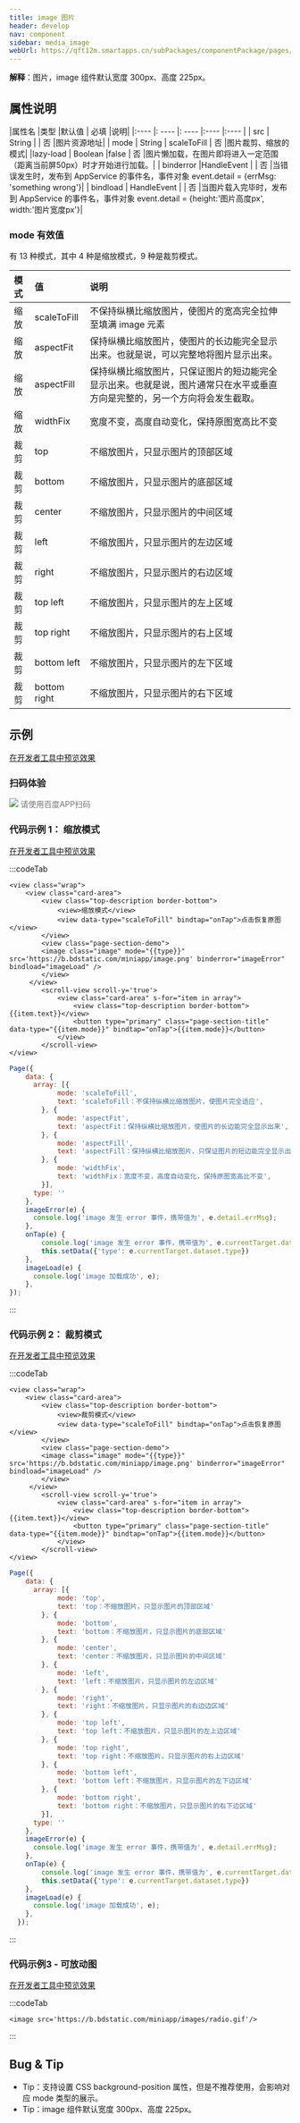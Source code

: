 ```yaml
---
title: image 图片
header: develop
nav: component
sidebar: media_image
webUrl: https://qft12m.smartapps.cn/subPackages/componentPackage/pages/image/image
---
```




**解释**：图片，image 组件默认宽度 300px、高度 225px。

##  属性说明 

|属性名 |类型  |默认值  | 必填 |说明|
|:---- |: ---- |: ---- |:---- |:---- |
| src | String  |  | 否 |图片资源地址|
| mode | String  | scaleToFill | 否 |图片裁剪、缩放的模式|
|lazy-load | Boolean  |false | 否 |图片懒加载，在图片即将进入一定范围（距离当前屏50px）时才开始进行加载。|
| binderror |HandleEvent | | 否 |当错误发生时，发布到 AppService 的事件名，事件对象 event.detail = {errMsg: 'something wrong'}|
| bindload | HandleEvent  | | 否 |当图片载入完毕时，发布到 AppService 的事件名，事件对象 event.detail = {height:'图片高度px', width:'图片宽度px'}|


###  mode 有效值  

有 13 种模式，其中 4 种是缩放模式，9 种是裁剪模式。

|模式 |值  |说明|
|:--- | :---- |:---- |
| 缩放 | scaleToFill  |不保持纵横比缩放图片，使图片的宽高完全拉伸至填满 image 元素|
| 缩放 |aspectFit  |保持纵横比缩放图片，使图片的长边能完全显示出来。也就是说，可以完整地将图片显示出来。|
| 缩放 | aspectFill  |保持纵横比缩放图片，只保证图片的短边能完全显示出来。也就是说，图片通常只在水平或垂直方向是完整的，另一个方向将会发生截取。|
| 缩放 | widthFix |宽度不变，高度自动变化，保持原图宽高比不变|
| 裁剪 | top |不缩放图片，只显示图片的顶部区域|
| 裁剪 | bottom |不缩放图片，只显示图片的底部区域|
| 裁剪 | center |不缩放图片，只显示图片的中间区域|
| 裁剪 | left |不缩放图片，只显示图片的左边区域|
| 裁剪 | right |不缩放图片，只显示图片的右边区域|
| 裁剪 | top left |不缩放图片，只显示图片的左上区域|
| 裁剪 | top right |不缩放图片，只显示图片的右上区域|
| 裁剪 | bottom left |不缩放图片，只显示图片的左下区域|
| 裁剪 | bottom right |不缩放图片，只显示图片的右下区域|

## 示例

<a href="swanide://fragment/d63336b639f9d6162f4fce202c6fc2661577360562192" title="在开发者工具中预览效果" target="_self">在开发者工具中预览效果</a>

### 扫码体验

<div class='scan-code-container'>
    <img src="https://b.bdstatic.com/miniapp/assets/images/doc_demo/image.png" class="demo-qrcode-image" />
    <font color=#777 12px>请使用百度APP扫码</font>
</div>



###  代码示例 1： 缩放模式  

  <a href="swanide://fragment/21139032b621d4c88d848f290fadd0bd1575135550850" title="在开发者工具中预览效果" target="_self">在开发者工具中预览效果</a>

 

:::codeTab
```swan
<view class="wrap">
    <view class="card-area">
        <view class="top-description border-bottom">
            <view>缩放模式</view>
            <view data-type="scaleToFill" bindtap="onTap">点击恢复原图</view>
        </view>
        <view class="page-section-demo">
        <image class="image" mode="{{type}}" src='https://b.bdstatic.com/miniapp/image.png' binderror="imageError" bindload="imageLoad" />
        </view> 
     </view>
        <scroll-view scroll-y='true'>
            <view class="card-area" s-for="item in array">
                <view class="top-description border-bottom">{{item.text}}</view>
                <button type="primary" class="page-section-title" data-type="{{item.mode}}" bindtap="onTap">{{item.mode}}</button>
            </view>
        </scroll-view>
</view>
```
 

```js
Page({
    data: {
      array: [{
            mode: 'scaleToFill',
            text: 'scaleToFill：不保持纵横比缩放图片，使图片完全适应',
        }, {
            mode: 'aspectFit',
            text: 'aspectFit：保持纵横比缩放图片，使图片的长边能完全显示出来',
        }, {
            mode: 'aspectFill',
            text: 'aspectFill：保持纵横比缩放图片，只保证图片的短边能完全显示出来',
        }, {
            mode: 'widthFix',
            text: 'widthFix：宽度不变，高度自动变化，保持原图宽高比不变',
        }],
      type: ''
    },
    imageError(e) {
      console.log('image 发生 error 事件，携带值为', e.detail.errMsg);
    },
    onTap(e) {
        console.log('image 发生 error 事件，携带值为', e.currentTarget.dataset.type);
        this.setData({'type': e.currentTarget.dataset.type})
    },
    imageLoad(e) {
      console.log('image 加载成功', e);
    },
});
```
:::
###  代码示例 2： 裁剪模式  

  <a href="swanide://fragment/7aa0d436bf859e57db61d570b21878141575135402549" title="在开发者工具中预览效果" target="_self">在开发者工具中预览效果</a>

 

:::codeTab
```swan
<view class="wrap">
    <view class="card-area">
        <view class="top-description border-bottom">
            <view>裁剪模式</view>
            <view data-type="scaleToFill" bindtap="onTap">点击恢复原图</view>
        </view>
        <view class="page-section-demo">
        <image class="image" mode="{{type}}" src='https://b.bdstatic.com/miniapp/image.png' binderror="imageError" bindload="imageLoad" />
        </view> 
     </view>
        <scroll-view scroll-y='true'>
            <view class="card-area" s-for="item in array">
                <view class="top-description border-bottom">{{item.text}}</view>
                <button type="primary" class="page-section-title" data-type="{{item.mode}}" bindtap="onTap">{{item.mode}}</button>
            </view>
        </scroll-view>
</view>
```
 

```js
Page({
    data: {
      array: [{
            mode: 'top',
            text: 'top：不缩放图片，只显示图片的顶部区域'
        }, {
            mode: 'bottom',
            text: 'bottom：不缩放图片，只显示图片的底部区域'
        }, {
            mode: 'center',
            text: 'center：不缩放图片，只显示图片的中间区域'
        }, {
            mode: 'left',
            text: 'left：不缩放图片，只显示图片的左边区域'
        }, {
            mode: 'right',
            text: 'right：不缩放图片，只显示图片的右边边区域'
        }, {
            mode: 'top left',
            text: 'top left：不缩放图片，只显示图片的左上边区域'
        }, {
            mode: 'top right',
            text: 'top right：不缩放图片，只显示图片的右上边区域'
        }, {
            mode: 'bottom left',
            text: 'bottom left：不缩放图片，只显示图片的左下边区域'
        }, {
            mode: 'bottom right',
            text: 'bottom right：不缩放图片，只显示图片的右下边区域'
        }],
      type: ''
    },
    imageError(e) {
      console.log('image 发生 error 事件，携带值为', e.detail.errMsg);
    },
    onTap(e) {
        console.log('image 发生 error 事件，携带值为', e.currentTarget.dataset.type);
        this.setData({'type': e.currentTarget.dataset.type})
    },
    imageLoad(e) {
      console.log('image 加载成功', e);
    },
  });
```
:::
### 代码示例3 - 可放动图  

  <a href="swanide://fragment/a1ee4d3565a01e332c54460933b1c8ca1575135782389" title="在开发者工具中预览效果" target="_self">在开发者工具中预览效果</a>

 

:::codeTab
```swan
<image src='https://b.bdstatic.com/miniapp/images/radio.gif'/>
```
:::


##  Bug & Tip 

* Tip：支持设置 CSS background-position 属性，但是不推荐使用，会影响对应 mode 类型的展示。
* Tip：image 组件默认宽度 300px、高度 225px。
